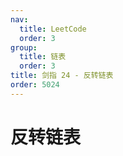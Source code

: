 ```yaml
---
nav:
  title: LeetCode
  order: 3
group:
  title: 链表
  order: 3
title: 剑指 24 - 反转链表
order: 5024
---
```


# 反转链表
